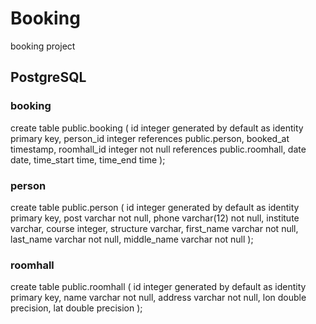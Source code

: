 # Booking
booking project

## PostgreSQL

### booking
create table public.booking
(
    id          integer generated by default as identity primary key,
    person_id   integer references public.person,
    booked_at   timestamp,
    roomhall_id integer not null references public.roomhall,
    date        date,
    time_start  time,
    time_end    time
);

### person
create table public.person
(
    id          integer generated by default as identity primary key,
    post        varchar     not null,
    phone       varchar(12) not null,
    institute   varchar,
    course      integer,
    structure   varchar,
    first_name  varchar     not null,
    last_name   varchar     not null,
    middle_name varchar     not null
);
### roomhall
create table public.roomhall
(
    id      integer generated by default as identity primary key,
    name    varchar not null,
    address varchar not null,
    lon     double precision,
    lat     double precision
);
